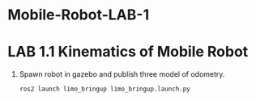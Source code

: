# Mobile-Robot-LAB-1

# LAB 1.1 Kinematics of Mobile Robot
1. Spawn robot in gazebo and publish three model of odometry.
    ```bash
    ros2 launch limo_bringup limo_bringup.launch.py
    ```